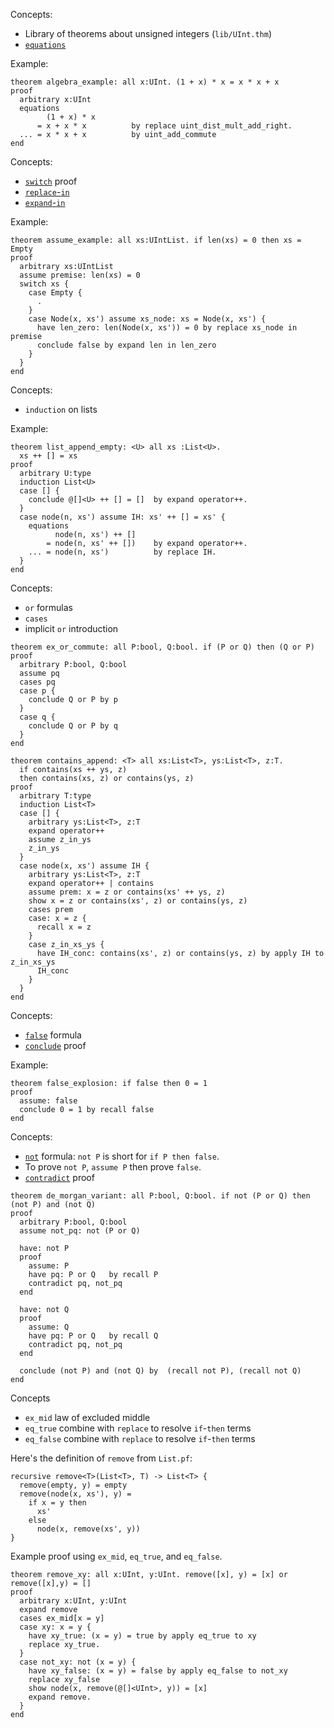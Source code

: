 Concepts:
* Library of theorems about unsigned integers (`lib/UInt.thm`)
* [`equations`](https://jsiek.github.io/deduce/pages/reference.html#equations)

Example:
```{.deduce^#algebra_example}
theorem algebra_example: all x:UInt. (1 + x) * x = x * x + x
proof
  arbitrary x:UInt
  equations
        (1 + x) * x
      = x + x * x          by replace uint_dist_mult_add_right.
  ... = x * x + x          by uint_add_commute
end
```

Concepts:
* [`switch`](https://jsiek.github.io/deduce/pages/reference.html#switch-proof) proof
* [`replace`-`in`](https://jsiek.github.io/deduce/pages/reference.html#replace-in-proof)
* [`expand`-`in`](https://jsiek.github.io/deduce/pages/reference.html#expand-in-proof)

Example:
```{.deduce^#assume_example}
theorem assume_example: all xs:UIntList. if len(xs) = 0 then xs = Empty
proof
  arbitrary xs:UIntList
  assume premise: len(xs) = 0
  switch xs {
    case Empty {
      .
    }
    case Node(x, xs') assume xs_node: xs = Node(x, xs') {
      have len_zero: len(Node(x, xs')) = 0 by replace xs_node in premise
      conclude false by expand len in len_zero
    }
  }
end
```

Concepts:
* `induction` on lists

Example:
```{.deduce^#list_append_empty}
theorem list_append_empty: <U> all xs :List<U>.
  xs ++ [] = xs
proof
  arbitrary U:type
  induction List<U>
  case [] {
    conclude @[]<U> ++ [] = []  by expand operator++.
  }
  case node(n, xs') assume IH: xs' ++ [] = xs' {
    equations
          node(n, xs') ++ []
        = node(n, xs' ++ [])    by expand operator++.
    ... = node(n, xs')          by replace IH.
  }
end
```

Concepts:
* `or` formulas
* `cases`
* implicit `or` introduction

```{.deduce^#ex_or_commute}
theorem ex_or_commute: all P:bool, Q:bool. if (P or Q) then (Q or P)
proof
  arbitrary P:bool, Q:bool
  assume pq
  cases pq
  case p {
    conclude Q or P by p
  }
  case q {
    conclude Q or P by q
  }
end
```

```{.deduce^#contains_append}
theorem contains_append: <T> all xs:List<T>, ys:List<T>, z:T.
  if contains(xs ++ ys, z)
  then contains(xs, z) or contains(ys, z)
proof
  arbitrary T:type
  induction List<T>
  case [] {
    arbitrary ys:List<T>, z:T
    expand operator++
    assume z_in_ys
    z_in_ys
  }
  case node(x, xs') assume IH {
    arbitrary ys:List<T>, z:T
    expand operator++ | contains
    assume prem: x = z or contains(xs' ++ ys, z)
    show x = z or contains(xs', z) or contains(ys, z)
    cases prem
    case: x = z {
      recall x = z
    }
    case z_in_xs_ys {
      have IH_conc: contains(xs', z) or contains(ys, z) by apply IH to z_in_xs_ys
      IH_conc
    }
  }
end
```

Concepts:
* [`false`](https://jsiek.github.io/deduce/pages/reference.html#false) formula
* [`conclude`](https://jsiek.github.io/deduce/pages/reference.html#conclude-proof) proof

Example:
```{.deduce^#false_explosion}
theorem false_explosion: if false then 0 = 1
proof
  assume: false
  conclude 0 = 1 by recall false
end
```

Concepts:
* [`not`](https://jsiek.github.io/deduce/pages/reference.html#not) formula: `not P` is short for `if P then false`.
* To prove `not P`, `assume P` then prove `false`.
* [`contradict`](https://jsiek.github.io/deduce/pages/reference.html#contradict-proof) proof

```{.deduce^#de_morgan_variant}
theorem de_morgan_variant: all P:bool, Q:bool. if not (P or Q) then (not P) and (not Q)
proof
  arbitrary P:bool, Q:bool
  assume not_pq: not (P or Q)

  have: not P
  proof
    assume: P
    have pq: P or Q   by recall P
    contradict pq, not_pq    
  end

  have: not Q
  proof
    assume: Q
    have pq: P or Q   by recall Q
    contradict pq, not_pq    
  end
    
  conclude (not P) and (not Q) by  (recall not P), (recall not Q)
end
```

Concepts
* `ex_mid`  law of excluded middle
* `eq_true` combine with `replace` to resolve `if`-`then` terms
* `eq_false` combine with `replace` to resolve `if`-`then` terms

Here's the definition of `remove` from `List.pf`:
```
recursive remove<T>(List<T>, T) -> List<T> {
  remove(empty, y) = empty
  remove(node(x, xs'), y) =
    if x = y then
      xs'
    else
      node(x, remove(xs', y))
}
```

Example proof using `ex_mid`, `eq_true`, and `eq_false`.

```{.deduce^#remove_xy}
theorem remove_xy: all x:UInt, y:UInt. remove([x], y) = [x] or remove([x],y) = []
proof
  arbitrary x:UInt, y:UInt
  expand remove
  cases ex_mid[x = y]
  case xy: x = y {
    have xy_true: (x = y) = true by apply eq_true to xy
    replace xy_true.
  }
  case not_xy: not (x = y) {
    have xy_false: (x = y) = false by apply eq_false to not_xy
    replace xy_false
    show node(x, remove(@[]<UInt>, y)) = [x]
    expand remove.
  }
end
```

<!--
```{.deduce^file=DeduceIntroProof2.pf}
import UInt
import DeduceProgramming
import DeduceIntroProof
import Base
import List

<<algebra_example>>
<<assume_example>>
<<false_explosion>>
<<list_append_empty>>
<<ex_or_commute>>
<<contains_append>>
<<de_morgan_variant>>
<<remove_xy>>
```
-->

